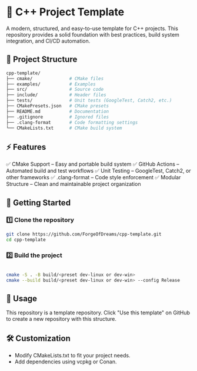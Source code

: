 # 🚀 C++ Project Template

A modern, structured, and easy-to-use template for C++ projects. This repository provides a solid foundation with best practices, build system integration, and CI/CD automation.

## 📁 Project Structure

```bash
cpp-template/
├── cmake/              # CMake files
├── examples/           # Examples
├── src/                # Source code
├── include/            # Header files
├── tests/              # Unit tests (GoogleTest, Catch2, etc.)
├── CMakePresets.json   # CMake presets
├── README.md           # Documentation
├── .gitignore          # Ignored files
├── .clang-format       # Code formatting settings
└── CMakeLists.txt      # CMake build system
```

## ⚡ Features

✅ CMake Support – Easy and portable build system
✅ GitHub Actions – Automated build and test workflows
✅ Unit Testing – GoogleTest, Catch2, or other frameworks
✅ .clang-format – Code style enforcement
✅ Modular Structure – Clean and maintainable project organization

## 🚀 Getting Started

### 1️⃣ Clone the repository

```sh
git clone https://github.com/ForgeOfDreams/cpp-template.git
cd cpp-template
```

### 2️⃣ Build the project

```sh

cmake -S . -B build/<preset dev-linux or dev-win>
cmake --build build/<preset dev-linux or dev-win> --config Release

```

## 🎯 Usage

This repository is a template repository. Click "Use this template" on GitHub to create a new repository with this structure.

## 🛠️ Customization

* Modify CMakeLists.txt to fit your project needs.
* Add dependencies using vcpkg or Conan.